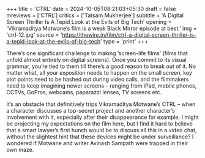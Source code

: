 +++
title = 'CTRL'
date = 2024-10-05T08:21:03+05:30
draft = false
mreviews = ['CTRL']
critics = ['Tatsam Mukherjee']
subtitle = 'A Digital Screen Thriller Is A Tepid Look at the Evils of Big Tech'
opening = 'Vikramaditya Motwane’s film is a weak Black Mirror episode at best.'
img = 'ctrl-12.jpg'
source = 'https://thewire.in/film/ctrl-a-digital-screen-thriller-is-a-tepid-look-at-the-evils-of-big-tech'
type = 'print'
+++

There’s one significant challenge to making ‘screen-life films’ (films that unfold almost entirely on digital screens). Once you commit to its visual grammar, you’re tied to them till there’s a good reason to break out of it. No matter what, all your exposition needs to happen on the small screen, key plot points need to be hashed out during video calls, and the filmmakers need to keep imagining newer screens – ranging from iPad, mobile phones, CCTVs, GoPros, webcams, paparazzi lenses, TV screens etc.

It’s an obstacle that definitively trips Vikramaditya Motwane’s CTRL – when a character discusses a top-secret project and another character’s involvement with it, especially after their disappearance for example. I might be projecting my expectations on the film here, but I find it hard to believe that a smart lawyer’s first hunch would be to discuss all this in a video chat, without the slightest hint that these devices might be under surveillance? I wondered if Motwane and writer Avinash Sampath were trapped in their own maze.
